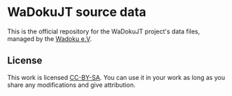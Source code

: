 WaDokuJT source data
====================

This is the official repository for the WaDokuJT project's data files, managed by the [Wadoku e.V](http://www.wadoku-ev.de "Wadoku e.V.").

License
-------

This work is licensed [CC-BY-SA](http://creativecommons.org/licenses/by-sa/3.0/ "License link"). You can use it in your work as long as you share any modifications and give attribution.

